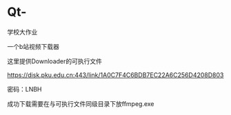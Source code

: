 # Qt-
学校大作业

一个b站视频下载器

这里提供Downloader的可执行文件

https://disk.pku.edu.cn:443/link/1A0C7F4C6BDB7EC22A6C256D4208D803

密码：LNBH

成功下载需要在与可执行文件同级目录下放ffmpeg.exe

